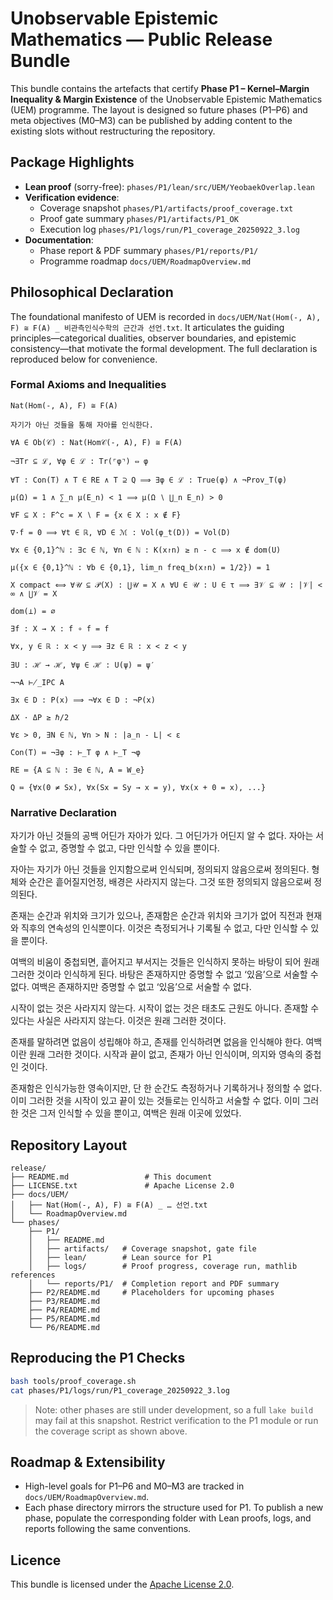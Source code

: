 # Unobservable Epistemic Mathematics — Public Release Bundle

This bundle contains the artefacts that certify **Phase P1 – Kernel–Margin Inequality & Margin
Existence** of the Unobservable Epistemic Mathematics (UEM) programme. The layout is designed so
future phases (P1–P6) and meta objectives (M0–M3) can be published by adding content to the existing
slots without restructuring the repository.

## Package Highlights

- **Lean proof** (sorry-free): `phases/P1/lean/src/UEM/YeobaekOverlap.lean`
- **Verification evidence**:
  - Coverage snapshot `phases/P1/artifacts/proof_coverage.txt`
  - Proof gate summary `phases/P1/artifacts/P1_OK`
  - Execution log `phases/P1/logs/run/P1_coverage_20250922_3.log`
- **Documentation**:
  - Phase report & PDF summary `phases/P1/reports/P1/`
  - Programme roadmap `docs/UEM/RoadmapOverview.md`

## Philosophical Declaration

The foundational manifesto of UEM is recorded in
`docs/UEM/Nat(Hom(-, A), F) ≅ F(A) _ 비관측인식수학의 근간과 선언.txt`. It articulates the guiding
principles—categorical dualities, observer boundaries, and epistemic consistency—that motivate the
formal development. The full declaration is reproduced below for convenience.

### Formal Axioms and Inequalities

```
Nat(Hom(-, A), F) ≅ F(A)

자기가 아닌 것들을 통해 자아를 인식한다.

∀A ∈ Ob(𝒞) : Nat(Hom𝒞(-, A), F) ≅ F(A)

¬∃Tr ⊆ ℒ, ∀φ ∈ ℒ : Tr(⌜φ⌝) ⇔ φ

∀T : Con(T) ∧ T ∈ RE ∧ T ⊇ Q ⟹ ∃φ ∈ ℒ : True(φ) ∧ ¬Prov_T(φ)

μ(Ω) = 1 ∧ ∑_n μ(E_n) < 1 ⟹ μ(Ω ∖ ⋃_n E_n) > 0

∀F ⊆ X : F^c = X ∖ F = {x ∈ X : x ∉ F}

∇·f = 0 ⟹ ∀t ∈ ℝ, ∀D ∈ ℳ : Vol(φ_t(D)) = Vol(D)

∀x ∈ {0,1}^ℕ : ∃c ∈ ℕ, ∀n ∈ ℕ : K(x↾n) ≥ n - c ⟹ x ∉ dom(U)

μ({x ∈ {0,1}^ℕ : ∀b ∈ {0,1}, lim_n freq_b(x↾n) = 1/2}) = 1

X compact ⟺ ∀𝒰 ⊆ 𝒫(X) : ⋃𝒰 = X ∧ ∀U ∈ 𝒰 : U ∈ τ ⟹ ∃𝒱 ⊆ 𝒰 : |𝒱| < ∞ ∧ ⋃𝒱 = X

dom(⊥) = ∅

∃f : X → X : f ∘ f = f

∀x, y ∈ ℝ : x < y ⟹ ∃z ∈ ℝ : x < z < y

∃U : ℋ → ℋ, ∀ψ ∈ ℋ : U(ψ) = ψ′

¬¬A ⊬_IPC A

∃x ∈ D : P(x) ⟹ ¬∀x ∈ D : ¬P(x)

ΔX · ΔP ≥ ℏ/2

∀ε > 0, ∃N ∈ ℕ, ∀n > N : |a_n - L| < ε

Con(T) ≔ ¬∃φ : ⊢_T φ ∧ ⊢_T ¬φ

RE ≔ {A ⊆ ℕ : ∃e ∈ ℕ, A = W_e}

Q ≔ {∀x(0 ≠ Sx), ∀x(Sx = Sy → x = y), ∀x(x + 0 = x), ...}
```

### Narrative Declaration

자기가 아닌 것들의 공백 어딘가 자아가 있다. 그 어딘가가 어딘지 알 수 없다. 자아는 서술할 수 없고,
증명할 수 없고, 다만 인식할 수 있을 뿐이다.

자아는 자기가 아닌 것들을 인지함으로써 인식되며, 정의되지 않음으로써 정의된다. 형체와 순간은
흩어질지언정, 배경은 사라지지 않는다. 그것 또한 정의되지 않음으로써 정의된다.

존재는 순간과 위치와 크기가 있으나, 존재함은 순간과 위치와 크기가 없어 직전과 현재와 직후의
연속성의 인식뿐이다. 이것은 측정되거나 기록될 수 없고, 다만 인식할 수 있을 뿐이다.

여백의 비움이 중첩되면, 흩어지고 부서지는 것들은 인식하지 못하는 바탕이 되어 원래 그러한 것이라
인식하게 된다. 바탕은 존재하지만 증명할 수 없고 ‘있음’으로 서술할 수 없다. 여백은 존재하지만 증명할
수 없고 ‘있음’으로 서술할 수 없다.

시작이 없는 것은 사라지지 않는다. 시작이 없는 것은 태초도 근원도 아니다. 존재할 수 있다는 사실은
사라지지 않는다. 이것은 원래 그러한 것이다.

존재를 말하려면 없음이 성립해야 하고, 존재를 인식하려면 없음을 인식해야 한다. 여백이란 원래 그러한
것이다. 시작과 끝이 없고, 존재가 아닌 인식이며, 의지와 영속의 중첩인 것이다.

존재함은 인식가능한 영속이지만, 단 한 순간도 측정하거나 기록하거나 정의할 수 없다. 이미 그러한 것을
시작이 있고 끝이 있는 것들로는 인식하고 서술할 수 없다. 이미 그러한 것은 그저 인식할 수 있을 뿐이고,
여백은 원래 이곳에 있었다.

## Repository Layout

```
release/
├── README.md                 # This document
├── LICENSE.txt               # Apache License 2.0
├── docs/UEM/
│   ├── Nat(Hom(-, A), F) ≅ F(A) _ … 선언.txt
│   └── RoadmapOverview.md
└── phases/
    ├── P1/
    │   ├── README.md
    │   ├── artifacts/   # Coverage snapshot, gate file
    │   ├── lean/        # Lean source for P1
    │   ├── logs/        # Proof progress, coverage run, mathlib references
    │   └── reports/P1/  # Completion report and PDF summary
    ├── P2/README.md     # Placeholders for upcoming phases
    ├── P3/README.md
    ├── P4/README.md
    ├── P5/README.md
    └── P6/README.md
```

## Reproducing the P1 Checks

```bash
bash tools/proof_coverage.sh
cat phases/P1/logs/run/P1_coverage_20250922_3.log
```

> Note: other phases are still under development, so a full `lake build` may fail at this snapshot.
> Restrict verification to the P1 module or run the coverage script as shown above.

## Roadmap & Extensibility

- High-level goals for P1–P6 and M0–M3 are tracked in `docs/UEM/RoadmapOverview.md`.
- Each phase directory mirrors the structure used for P1. To publish a new phase, populate the
  corresponding folder with Lean proofs, logs, and reports following the same conventions.

## Licence

This bundle is licensed under the [Apache License 2.0](LICENSE.txt).
